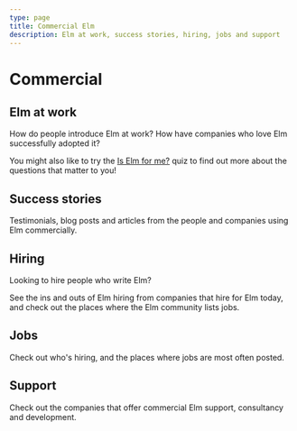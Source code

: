 ```yaml
---
type: page
title: Commercial Elm
description: Elm at work, success stories, hiring, jobs and support
---
```


# Commercial

## Elm at work

How do people introduce Elm at work? How have companies who love Elm successfully adopted it?

You might also like to try the [Is Elm for me?](/quiz/is-elm-for-me) quiz to find out more about the questions that matter to you!

<buttonSecondary label="See more" url="/commercial/elm-at-work" />


## Success stories

Testimonials, blog posts and articles from the people and companies using Elm commercially.

<buttonSecondary label="See more" url="/commercial/success-stories" />


## Hiring

Looking to hire people who write Elm?

See the ins and outs of Elm hiring from companies that hire for Elm today, and check out the places where the Elm community lists jobs.

<buttonSecondary label="See more" url="/commercial/hiring" />


## Jobs

Check out who's hiring, and the places where jobs are most often posted.

<buttonSecondary label="See more" url="/commercial/jobs" />


## Support

Check out the companies that offer commercial Elm support, consultancy and development.

<buttonSecondary label="See more" url="/commercial/support" />

